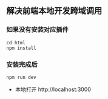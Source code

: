 ## 解决前端本地开发跨域调用

### 如果没有安装对应插件
```shell
cd html
npm install
```

### 安装完成后

```shell
npm run dev
```

- 本地打开 http://localhost:3000
